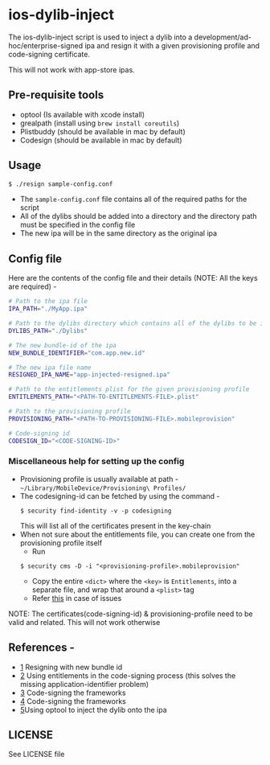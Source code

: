 # ios-dylib-inject

The ios-dylib-inject script is used to inject a dylib into a development/ad-hoc/enterprise-signed ipa and resign it with a given provisioning profile and code-signing certificate.

This will not work with app-store ipas.

## Pre-requisite tools
- optool (Is available with xcode install)
- grealpath (install using `brew install coreutils`)
- Plistbuddy (should be available in mac by default)
- Codesign (should be available in mac by default)

## Usage
```bash
$ ./resign sample-config.conf
```
- The `sample-config.conf` file contains all of the required paths for the script
- All of the dylibs should be added into a directory and the directory path must be specified in the config file
- The new ipa will be in the same directory as the original ipa

## Config file
Here are the contents of the config file and their details (NOTE: All the keys are required) -
```bash
# Path to the ipa file
IPA_PATH="./MyApp.ipa"

# Path to the dylibs directory which contains all of the dylibs to be injected
DYLIBS_PATH="./Dylibs"

# The new bundle-id of the ipa 
NEW_BUNDLE_IDENTIFIER="com.app.new.id"

# The new ipa file name
RESIGNED_IPA_NAME="app-injected-resigned.ipa"

# Path to the entitlements plist for the given provisioning profile
ENTITLEMENTS_PATH="<PATH-TO-ENTITLEMENTS-FILE>.plist"

# Path to the provisioning profile
PROVISIONING_PATH="<PATH-TO-PROVISIONING-FILE>.mobileprovision"

# Code-signing id
CODESIGN_ID="<CODE-SIGNING-ID>"
```

### Miscellaneous help for setting up the config
- Provisioning profile is usually available at path - `~/Library/MobileDevice/Provisioning\ Profiles/`
- The codesigning-id can be fetched by using the command - 
  ```
  $ security find-identity -v -p codesigning
  ```
  This will list all of the certificates present in the key-chain
- When not sure about the entitlements file, you can create one from the provisioning profile itself
	- Run
    ```
    $ security cms -D -i "<provisioning-profile>.mobileprovision"
    ```
    - Copy the entire `<dict>` where the `<key>` is `Entitlements`, into a separate file, and wrap that around a `<plist>` tag
    - Refer [this](https://stackoverflow.com/questions/28371652/ios-8-1-3-enterprise-distribution-application-is-missing-the-application-ide/32274908#32274908) in case of issues

NOTE: The certificates(code-signing-id) & provisioning-profile need to be valid and related. This will not work otherwise

## References - 
- [1](https://coderwall.com/p/qwqpnw/resign-ipa-with-new-cfbundleidentifier-and-certificate) Resigning with new bundle id
- [2](https://stackoverflow.com/a/32274908/1518924) Using entitlements in the code-signing process (this solves the missing application-identifier problem)
- [3](https://github.com/Carthage/Carthage/issues/1401#issuecomment-248618314) Code-signing the frameworks 
- [4](https://stackoverflow.com/a/29932317/1518924) Code-signing the frameworks 
- [5](https://github.com/depoon/iOSDylibInjectionDemo/blob/master/patchapp.sh)Using optool to inject the dylib onto the ipa


## LICENSE 
See LICENSE file 
